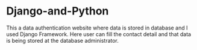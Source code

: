 # Django-and-Python
This a data authentication website where data is stored in database and I used Django Framework.
Here user can fill the contact detail and that data is being stored at the database administrator.

